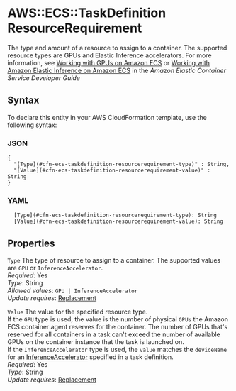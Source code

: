 # AWS::ECS::TaskDefinition ResourceRequirement<a name="aws-properties-ecs-taskdefinition-resourcerequirement"></a>

The type and amount of a resource to assign to a container\. The supported resource types are GPUs and Elastic Inference accelerators\. For more information, see [Working with GPUs on Amazon ECS](https://docs.aws.amazon.com/AmazonECS/latest/developerguide/ecs-gpu.html) or [Working with Amazon Elastic Inference on Amazon ECS](https://docs.aws.amazon.com/AmazonECS/latest/developerguide/url-ecs-dev;ecs-inference.html) in the _Amazon Elastic Container Service Developer Guide_

## Syntax<a name="aws-properties-ecs-taskdefinition-resourcerequirement-syntax"></a>

To declare this entity in your AWS CloudFormation template, use the following syntax:

### JSON<a name="aws-properties-ecs-taskdefinition-resourcerequirement-syntax.json"></a>

```
{
  "[Type](#cfn-ecs-taskdefinition-resourcerequirement-type)" : String,
  "[Value](#cfn-ecs-taskdefinition-resourcerequirement-value)" : String
}
```

### YAML<a name="aws-properties-ecs-taskdefinition-resourcerequirement-syntax.yaml"></a>

```
  [Type](#cfn-ecs-taskdefinition-resourcerequirement-type): String
  [Value](#cfn-ecs-taskdefinition-resourcerequirement-value): String
```

## Properties<a name="aws-properties-ecs-taskdefinition-resourcerequirement-properties"></a>

`Type` <a name="cfn-ecs-taskdefinition-resourcerequirement-type"></a>
The type of resource to assign to a container\. The supported values are `GPU` or `InferenceAccelerator`\.  
_Required_: Yes  
_Type_: String  
_Allowed values_: `GPU | InferenceAccelerator`  
_Update requires_: [Replacement](https://docs.aws.amazon.com/AWSCloudFormation/latest/UserGuide/using-cfn-updating-stacks-update-behaviors.html#update-replacement)

`Value` <a name="cfn-ecs-taskdefinition-resourcerequirement-value"></a>
The value for the specified resource type\.  
If the `GPU` type is used, the value is the number of physical `GPUs` the Amazon ECS container agent reserves for the container\. The number of GPUs that's reserved for all containers in a task can't exceed the number of available GPUs on the container instance that the task is launched on\.  
If the `InferenceAccelerator` type is used, the `value` matches the `deviceName` for an [InferenceAccelerator](https://docs.aws.amazon.com/AmazonECS/latest/APIReference/API_InferenceAccelerator.html) specified in a task definition\.  
_Required_: Yes  
_Type_: String  
_Update requires_: [Replacement](https://docs.aws.amazon.com/AWSCloudFormation/latest/UserGuide/using-cfn-updating-stacks-update-behaviors.html#update-replacement)
